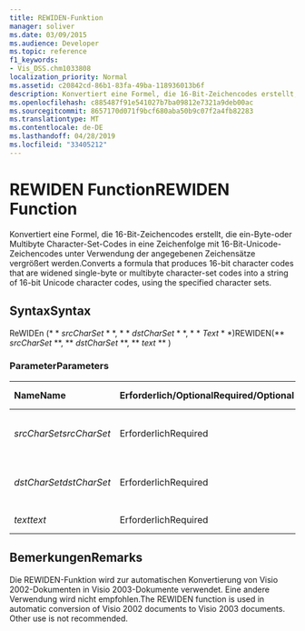 ```yaml
---
title: REWIDEN-Funktion
manager: soliver
ms.date: 03/09/2015
ms.audience: Developer
ms.topic: reference
f1_keywords:
- Vis_DSS.chm1033808
localization_priority: Normal
ms.assetid: c20842cd-86b1-83fa-49ba-118936013b6f
description: Konvertiert eine Formel, die 16-Bit-Zeichencodes erstellt, die ein-Byte-oder Multibyte Character-Set-Codes in eine Zeichenfolge mit 16-Bit-Unicode-Zeichencodes unter Verwendung der angegebenen Zeichensätze vergrößert werden.
ms.openlocfilehash: c885487f91e541027b7ba09812e7321a9deb00ac
ms.sourcegitcommit: 8657170d071f9bcf680aba50b9c07f2a4fb82283
ms.translationtype: MT
ms.contentlocale: de-DE
ms.lasthandoff: 04/28/2019
ms.locfileid: "33405212"
---
```

# <a name="rewiden-function"></a><span data-ttu-id="8c2f8-103">REWIDEN Function</span><span class="sxs-lookup"><span data-stu-id="8c2f8-103">REWIDEN Function</span></span>

<span data-ttu-id="8c2f8-104">Konvertiert eine Formel, die 16-Bit-Zeichencodes erstellt, die ein-Byte-oder Multibyte Character-Set-Codes in eine Zeichenfolge mit 16-Bit-Unicode-Zeichencodes unter Verwendung der angegebenen Zeichensätze vergrößert werden.</span><span class="sxs-lookup"><span data-stu-id="8c2f8-104">Converts a formula that produces 16-bit character codes that are widened single-byte or multibyte character-set codes into a string of 16-bit Unicode character codes, using the specified character sets.</span></span> 
  
## <a name="syntax"></a><span data-ttu-id="8c2f8-105">Syntax</span><span class="sxs-lookup"><span data-stu-id="8c2f8-105">Syntax</span></span>

<span data-ttu-id="8c2f8-106">ReWIDEn (\* \* *srcCharSet* \* \*, \* \* *dstCharSet* \* \*, \* \* *Text* \* \*)</span><span class="sxs-lookup"><span data-stu-id="8c2f8-106">REWIDEN(\*\* *srcCharSet* \*\*, \*\* *dstCharSet* \*\*, \*\* *text* \*\* )</span></span> 
  
### <a name="parameters"></a><span data-ttu-id="8c2f8-107">Parameter</span><span class="sxs-lookup"><span data-stu-id="8c2f8-107">Parameters</span></span>

|<span data-ttu-id="8c2f8-108">**Name**</span><span class="sxs-lookup"><span data-stu-id="8c2f8-108">**Name**</span></span>|<span data-ttu-id="8c2f8-109">**Erforderlich/Optional**</span><span class="sxs-lookup"><span data-stu-id="8c2f8-109">**Required/Optional**</span></span>|<span data-ttu-id="8c2f8-110">**Datentyp**</span><span class="sxs-lookup"><span data-stu-id="8c2f8-110">**Data Type**</span></span>|<span data-ttu-id="8c2f8-111">**Beschreibung**</span><span class="sxs-lookup"><span data-stu-id="8c2f8-111">**Description**</span></span>|
|:-----|:-----|:-----|:-----|
| <span data-ttu-id="8c2f8-112">_srcCharSet_</span><span class="sxs-lookup"><span data-stu-id="8c2f8-112">_srcCharSet_</span></span> <br/> |<span data-ttu-id="8c2f8-113">Erforderlich</span><span class="sxs-lookup"><span data-stu-id="8c2f8-113">Required</span></span>  <br/> |<span data-ttu-id="8c2f8-114">**String**</span><span class="sxs-lookup"><span data-stu-id="8c2f8-114">**String**</span></span> <br/> |<span data-ttu-id="8c2f8-115">Der Zeichensatz im Quelldokument.</span><span class="sxs-lookup"><span data-stu-id="8c2f8-115">The character set in the source document.</span></span>  <br/> |
| <span data-ttu-id="8c2f8-116">_dstCharSet_</span><span class="sxs-lookup"><span data-stu-id="8c2f8-116">_dstCharSet_</span></span> <br/> |<span data-ttu-id="8c2f8-117">Erforderlich</span><span class="sxs-lookup"><span data-stu-id="8c2f8-117">Required</span></span>  <br/> |<span data-ttu-id="8c2f8-118">**String**</span><span class="sxs-lookup"><span data-stu-id="8c2f8-118">**String**</span></span> <br/> | <span data-ttu-id="8c2f8-119">Der Zeichensatz im Zieldokument.</span><span class="sxs-lookup"><span data-stu-id="8c2f8-119">The character set in the destination document.</span></span>  <br/> |
| <span data-ttu-id="8c2f8-120">_text_</span><span class="sxs-lookup"><span data-stu-id="8c2f8-120">_text_</span></span> <br/> |<span data-ttu-id="8c2f8-121">Erforderlich</span><span class="sxs-lookup"><span data-stu-id="8c2f8-121">Required</span></span>  <br/> |<span data-ttu-id="8c2f8-122">**String**</span><span class="sxs-lookup"><span data-stu-id="8c2f8-122">**String**</span></span> <br/> |<span data-ttu-id="8c2f8-123">Der zu konvertierende Text.</span><span class="sxs-lookup"><span data-stu-id="8c2f8-123">The text to convert.</span></span>  <br/> |
   
## <a name="remarks"></a><span data-ttu-id="8c2f8-124">Bemerkungen</span><span class="sxs-lookup"><span data-stu-id="8c2f8-124">Remarks</span></span>

<span data-ttu-id="8c2f8-p101">Die REWIDEN-Funktion wird zur automatischen Konvertierung von Visio 2002-Dokumenten in Visio 2003-Dokumente verwendet. Eine andere Verwendung wird nicht empfohlen.</span><span class="sxs-lookup"><span data-stu-id="8c2f8-p101">The REWIDEN function is used in automatic conversion of Visio 2002 documents to Visio 2003 documents. Other use is not recommended.</span></span>
  

